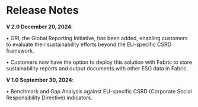 # Release Notes 

**V 2.0 December 20, 2024**: 

• GRI, the Global Reporting Initiative, has been added, enabling customers to evaluate their sustainability efforts beyond the EU-specific CSRD framework.

• Customers now have the option to deploy this solution with Fabric to store sustainability reports and output documents with other ESG data in Fabric.

**V 1.0 September 30, 2024**: 

• Benchmark and Gap Analysis against EU-specific CSRD (Corporate Social Responsibility Directive) indicators. 

